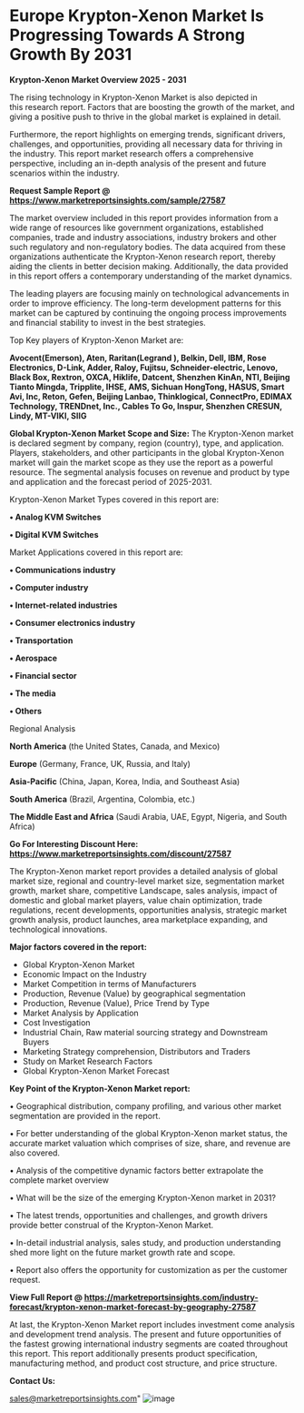 # Europe Krypton-Xenon Market Is Progressing Towards A Strong Growth By 2031

<Strong> Krypton-Xenon Market Overview 2025 - 2031</strong>

The rising technology in Krypton-Xenon Market is also depicted in this research report. Factors that are boosting the growth of the market, and giving a positive push to thrive in the global market is explained in detail.

Furthermore, the report highlights on emerging trends, significant drivers, challenges, and opportunities, providing all necessary data for thriving in the industry. This report market research offers a comprehensive perspective, including an in-depth analysis of the present and future scenarios within the industry.

<strong>Request Sample Report @ <a href=https://www.marketreportsinsights.com/sample/27587>https://www.marketreportsinsights.com/sample/27587</a></strong>

The market overview included in this report provides information from a wide range of resources like government organizations, established companies, trade and industry associations, industry brokers and other such regulatory and non-regulatory bodies. The data acquired from these organizations authenticate the Krypton-Xenon research report, thereby aiding the clients in better decision making. Additionally, the data provided in this report offers a contemporary understanding of the market dynamics.

The leading players are focusing mainly on technological advancements in order to improve efficiency. The long-term development patterns for this market can be captured by continuing the ongoing process improvements and financial stability to invest in the best strategies.

Top Key players of Krypton-Xenon Market are:

<strong>Avocent(Emerson), Aten, Raritan(Legrand ), Belkin, Dell, IBM, Rose Electronics, D-Link, Adder, Raloy, Fujitsu, Schneider-electric, Lenovo, Black Box, Rextron, OXCA, Hiklife, Datcent, Shenzhen KinAn, NTI, Beijing Tianto Mingda, Tripplite, IHSE, AMS, Sichuan HongTong, HASUS, Smart Avi, Inc, Reton, Gefen, Beijing Lanbao, Thinklogical, ConnectPro, EDIMAX Technology, TRENDnet, Inc., Cables To Go, Inspur, Shenzhen CRESUN, Lindy, MT-VIKI, SIIG</strong>

<strong><b>Global Krypton-Xenon Market Scope and Size:</b></strong>
The Krypton-Xenon market is declared segment by company, region (country), type, and application. Players, stakeholders, and other participants in the global Krypton-Xenon market will gain the market scope as they use the report as a powerful resource. The segmental analysis focuses on revenue and product by type and application and the forecast period of 2025-2031.

Krypton-Xenon Market Types covered in this report are:

<strong>• Analog KVM Switches

• Digital KVM Switches</strong>

Market Applications covered in this report are:

<strong>• Communications industry

• Computer industry

• Internet-related industries

• Consumer electronics industry

• Transportation

• Aerospace

• Financial sector

• The media

• Others</strong> 

Regional Analysis

<strong>North America</strong> (the United States, Canada, and Mexico)

<strong>Europe</strong> (Germany, France, UK, Russia, and Italy)

<strong>Asia-Pacific</strong> (China, Japan, Korea, India, and Southeast Asia)

<strong>South America</strong> (Brazil, Argentina, Colombia, etc.)

<strong>The Middle East and Africa</strong> (Saudi Arabia, UAE, Egypt, Nigeria, and South Africa)

<strong>Go For Interesting Discount Here: <a href=https://www.marketreportsinsights.com/discount/27587>https://www.marketreportsinsights.com/discount/27587</a></strong>

The Krypton-Xenon market report provides a detailed analysis of global market size, regional and country-level market size, segmentation market growth, market share, competitive Landscape, sales analysis, impact of domestic and global market players, value chain optimization, trade regulations, recent developments, opportunities analysis, strategic market growth analysis, product launches, area marketplace expanding, and technological innovations.

<strong><b>Major factors covered in the report:</b></strong>
<ul>
  <li>Global Krypton-Xenon Market </li>
  <li>Economic Impact on the Industry</li>
  <li>Market Competition in terms of Manufacturers</li>
  <li>Production, Revenue (Value) by geographical segmentation</li>
  <li>Production, Revenue (Value), Price Trend by Type</li>
  <li>Market Analysis by Application</li>
  <li>Cost Investigation</li>
  <li>Industrial Chain, Raw material sourcing strategy and Downstream Buyers</li>
  <li>Marketing Strategy comprehension, Distributors and Traders</li>
  <li>Study on Market Research Factors</li>
  <li>Global Krypton-Xenon Market Forecast</li>
</ul>

<strong><b>Key Point of the Krypton-Xenon Market report:</b></strong>

• Geographical distribution, company profiling, and various other market segmentation are provided in the report.

• For better understanding of the global Krypton-Xenon market status, the accurate market valuation which comprises of size, share, and revenue are also covered.

• Analysis of the competitive dynamic factors better extrapolate the complete market overview

• What will be the size of the emerging Krypton-Xenon market in 2031?

• The latest trends, opportunities and challenges, and growth drivers provide better construal of the Krypton-Xenon Market.

• In-detail industrial analysis, sales study, and production understanding shed more light on the future market growth rate and scope.

• Report also offers the opportunity for customization as per the customer request.

<strong><b>View Full Report @ <a href=https://marketreportsinsights.com/industry-forecast/krypton-xenon-market-forecast-by-geography-27587>https://marketreportsinsights.com/industry-forecast/krypton-xenon-market-forecast-by-geography-27587</a></b></strong>


At last, the Krypton-Xenon Market report includes investment come analysis and development trend analysis. The present and future opportunities of the fastest growing international industry segments are coated throughout this report. This report additionally presents product specification, manufacturing method, and product cost structure, and price structure.

<strong>Contact Us:</strong>

sales@marketreportsinsights.com"
![image](https://github.com/user-attachments/assets/4ec8a429-01f8-4972-809b-ea7c57281137)
